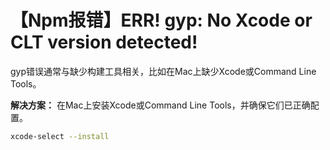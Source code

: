 # 【Npm报错】ERR! gyp: No Xcode or CLT version detected!

gyp错误通常与缺少构建工具相关，比如在Mac上缺少Xcode或Command Line Tools。

**解决方案：** 在Mac上安装Xcode或Command Line Tools，并确保它们已正确配置。

```bash
xcode-select --install
```
